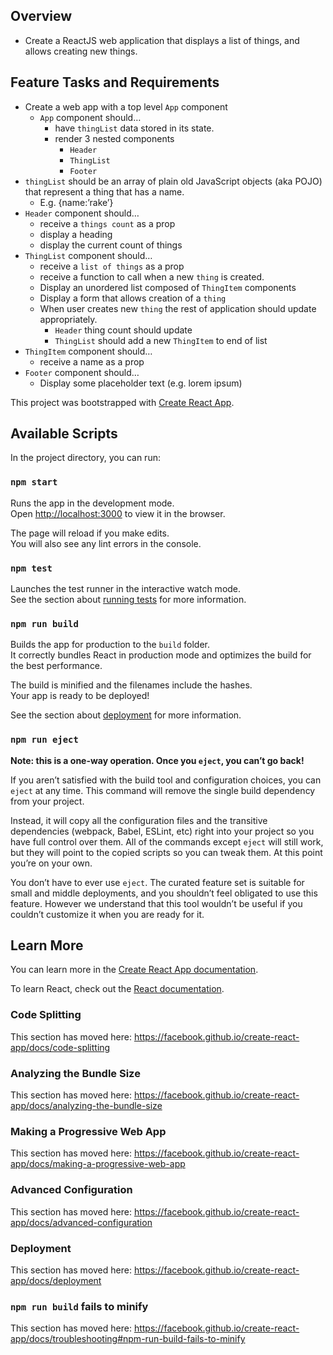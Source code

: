 
## Overview

- Create a ReactJS web application that displays a list of things, and allows creating new things.

## Feature Tasks and Requirements

- Create a web app with a top level ```App``` component
  - ```App``` component should…
    - have ```thingList``` data stored in its state.
    - render 3 nested components
      - ```Header```
      - ```ThingList```
      - ```Footer```
- ```thingList``` should be an array of plain old JavaScript objects (aka POJO) that represent a thing that has a name.
  - E.g. {name:’rake’}
- ```Header``` component should…
  - receive a ```things count``` as a prop
  - display a heading
  - display the current count of things
- ```ThingList``` component should…
  - receive a ```list of things``` as a prop
  - receive a function to call when a new ```thing``` is created.
  - Display an unordered list composed of ```ThingItem``` components
  - Display a form that allows creation of a ```thing```
  - When user creates new ```thing``` the rest of application should update appropriately.
    - ```Header``` thing count should update
    - ```ThingList``` should add a new ```ThingItem``` to end of list
- ```ThingItem``` component should…
   - receive a name as a prop
- ```Footer``` component should…
  - Display some placeholder text (e.g. lorem ipsum)

This project was bootstrapped with [Create React App](https://github.com/facebook/create-react-app).

## Available Scripts

In the project directory, you can run:

### `npm start`

Runs the app in the development mode.<br />
Open [http://localhost:3000](http://localhost:3000) to view it in the browser.

The page will reload if you make edits.<br />
You will also see any lint errors in the console.

### `npm test`

Launches the test runner in the interactive watch mode.<br />
See the section about [running tests](https://facebook.github.io/create-react-app/docs/running-tests) for more information.

### `npm run build`

Builds the app for production to the `build` folder.<br />
It correctly bundles React in production mode and optimizes the build for the best performance.

The build is minified and the filenames include the hashes.<br />
Your app is ready to be deployed!

See the section about [deployment](https://facebook.github.io/create-react-app/docs/deployment) for more information.

### `npm run eject`

**Note: this is a one-way operation. Once you `eject`, you can’t go back!**

If you aren’t satisfied with the build tool and configuration choices, you can `eject` at any time. This command will remove the single build dependency from your project.

Instead, it will copy all the configuration files and the transitive dependencies (webpack, Babel, ESLint, etc) right into your project so you have full control over them. All of the commands except `eject` will still work, but they will point to the copied scripts so you can tweak them. At this point you’re on your own.

You don’t have to ever use `eject`. The curated feature set is suitable for small and middle deployments, and you shouldn’t feel obligated to use this feature. However we understand that this tool wouldn’t be useful if you couldn’t customize it when you are ready for it.

## Learn More

You can learn more in the [Create React App documentation](https://facebook.github.io/create-react-app/docs/getting-started).

To learn React, check out the [React documentation](https://reactjs.org/).

### Code Splitting

This section has moved here: https://facebook.github.io/create-react-app/docs/code-splitting

### Analyzing the Bundle Size

This section has moved here: https://facebook.github.io/create-react-app/docs/analyzing-the-bundle-size

### Making a Progressive Web App

This section has moved here: https://facebook.github.io/create-react-app/docs/making-a-progressive-web-app

### Advanced Configuration

This section has moved here: https://facebook.github.io/create-react-app/docs/advanced-configuration

### Deployment

This section has moved here: https://facebook.github.io/create-react-app/docs/deployment

### `npm run build` fails to minify

This section has moved here: https://facebook.github.io/create-react-app/docs/troubleshooting#npm-run-build-fails-to-minify
